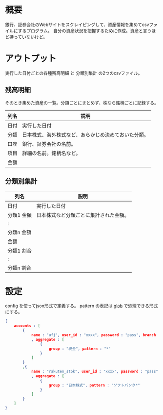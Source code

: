 # 概要
銀行、証券会社のWebサイトをスクレイピングして、資産情報を集めてcsvファイルにするプログラム。
自分の資産状況を把握するために作成。資産と言うほど持っていないけど。

# アウトプット
実行した日付ごとの各種残高明細 と 分類別集計 の2つのcsvファイル。

## 残高明細
そのとき集めた資産の一覧。分類ごとにまとめず、株なら銘柄ごとに記録する。

|列名|説明|
|---|---|
|日付|実行した日付|
|分類|日本株式、海外株式など、あらかじめ決めておいた分類。|
|口座|銀行、証券会社の名前。|
|項目|詳細の名前。銘柄名など。|
|金額||

## 分類別集計

|列名|説明|
|---|---|
|日付|実行した日付|
|分類1 金額|日本株式など分類ごとに集計された金額。|
|:||
|分類n 金額||
|金額||
|分類1 割合||
|:||
|分類n 割合||

# 設定
config を使ってjson形式で定義する。
pattern の表記は [glob](https://github.com/isaacs/node-glob) で処理できる形式にする。

```json
{
    accounts : [
        {
            name : "ufj", user_id : "xxxx", password : "pass", branch : "999"
            , aggregate : [
                {
                    group : "現金", pattern : "*"
                }
            ]
        }
        ,{
            name : "rakuten_stok", user_id : "xxxx", password : "pass"
            , aggregate : [
                {
                    group : "日本株式", pattern : "ソフトバンク*"
                }
            ]
        }
    ]
}
```